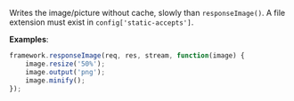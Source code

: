Writes the image/picture without cache, slowly than `responseImage()`. A file extension must exist in `config['static-accepts']`.

__Examples__:

```javascript
framework.responseImage(req, res, stream, function(image) {
    image.resize('50%');
    image.output('png');
    image.minify();
});
```